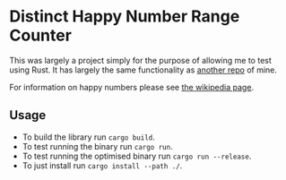 # Distinct Happy Number Range Counter

This was largely a project simply for the purpose of allowing me to test using Rust. It has largely the same functionality as [another repo](https://github.com/jjmark15/happy-numbers) of mine.

For information on happy numbers please see [the wikipedia page](https://en.wikipedia.org/wiki/Happy_number).

## Usage

- To build the library run `cargo build`.
- To test running the binary run `cargo run`.
- To test running the optimised binary run `cargo run --release`.
- To just install run `cargo install --path ./`.